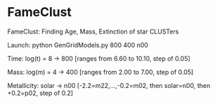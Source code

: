 # FameClust
FameClust: Finding Age, Mass, Extinction of star CLUSTers

Launch: python GenGridModels.py 800 400 n00

Time: log(t) = 8 -> 800 [ranges from 6.60 to 10.10, step of 0.05]

Mass: log(m) = 4 -> 400 [ranges from 2.00 to 7.00, step of 0.05]

Metallicity: solar -> n00 [-2.2=m22,...,-0.2=m02, then solar=n00, then +0.2=p02, step of 0.2]




